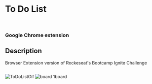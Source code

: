 <h1>To Do List</h1>
<br>
<h3>Google Chrome extension</h3>

## Description

Browser Extension version of Rockeseat's Bootcamp Ignite Challenge

<div style="display: flex" style="justify-content:space-around" >

![ToDoListGif](https://user-images.githubusercontent.com/106563089/210002878-98f1bd29-11b5-45e0-9bdd-c5b7e03b2a25.gif) 
![board 1board](https://user-images.githubusercontent.com/106563089/210004800-f1b40ba7-7bb2-48ba-a1b4-37ef1f201ffd.png)

  
</div>
